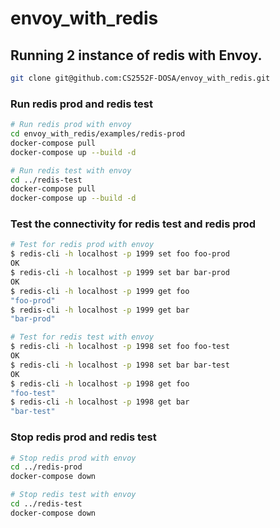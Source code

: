 # envoy_with_redis

## Running 2 instance of redis with Envoy.

```bash
git clone git@github.com:CS2552F-DOSA/envoy_with_redis.git
```



### Run redis prod and redis test

```bash
# Run redis prod with envoy
cd envoy_with_redis/examples/redis-prod
docker-compose pull
docker-compose up --build -d

# Run redis test with envoy
cd ../redis-test
docker-compose pull
docker-compose up --build -d
```

### Test the connectivity for redis test and redis prod

```bash
# Test for redis prod with envoy
$ redis-cli -h localhost -p 1999 set foo foo-prod
OK
$ redis-cli -h localhost -p 1999 set bar bar-prod
OK
$ redis-cli -h localhost -p 1999 get foo
"foo-prod"
$ redis-cli -h localhost -p 1999 get bar
"bar-prod"

# Test for redis test with envoy
$ redis-cli -h localhost -p 1998 set foo foo-test
OK
$ redis-cli -h localhost -p 1998 set bar bar-test
OK
$ redis-cli -h localhost -p 1998 get foo
"foo-test"
$ redis-cli -h localhost -p 1998 get bar
"bar-test"
```




### Stop redis prod and redis test

```bash
# Stop redis prod with envoy
cd ../redis-prod
docker-compose down

# Stop redis test with envoy
cd ../redis-test
docker-compose down
```


